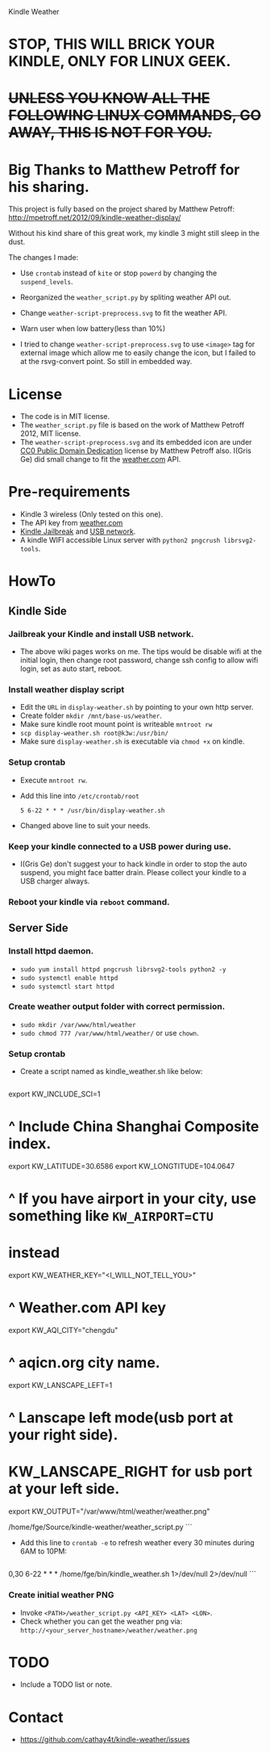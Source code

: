 Kindle Weather

# STOP, THIS WILL BRICK YOUR KINDLE, ONLY FOR LINUX GEEK.
# ~~UNLESS YOU KNOW ALL THE FOLLOWING LINUX COMMANDS, GO AWAY, THIS IS NOT FOR YOU.~~

# Big Thanks to Matthew Petroff for his sharing.

This project is fully based on the project shared by Matthew Petroff:
http://mpetroff.net/2012/09/kindle-weather-display/

Without his kind share of this great work, my kindle 3 might still sleep in the
dust.

The changes I made:
 * Use `crontab` instead of `kite` or stop `powerd` by changing the
   `suspend_levels`.

 * Reorganized the `weather_script.py` by spliting weather API out.

 * Change `weather-script-preprocess.svg` to fit the weather API.

 * Warn user when low battery(less than 10%)

 * I tried to change `weather-script-preprocess.svg` to use `<image>` tag
   for external image which allow me to easily change the icon, but I failed to
   at the rsvg-convert point. So still in embedded way.

# License

* The code is in MIT license.
* The `weather_script.py` file is based on the work of Matthew Petroff 2012, MIT
  license.
* The `weather-script-preprocess.svg` and its embedded icon are under
  [CC0 Public Domain Dedication][4] license by Matthew Petroff also. I(Gris Ge)
  did small change to fit the [weather.com][1] API.

# Pre-requirements

 * Kindle 3 wireless (Only tested on this one).
 * The API key from [weather.com][1]
 * [Kindle Jailbreak][2] and [USB network][3].
 * A kindle WIFI accessible Linux server with `python2 pngcrush librsvg2-tools`.

# HowTo
## Kindle Side

### Jailbreak your Kindle and install USB network.
 * The above wiki pages works on me. The tips would be disable wifi at the
   initial login, then change root password, change ssh config to allow wifi
   login, set as auto start, reboot.

### Install weather display script
 * Edit the `URL` in `display-weather.sh` by pointing to your own http server.
 * Create folder `mkdir /mnt/base-us/weather`.
 * Make sure kindle root mount point is writeable `mntroot rw`
 * `scp display-weather.sh root@k3w:/usr/bin/`
 * Make sure `display-weather.sh` is executable via `chmod +x` on kindle.

### Setup crontab
 * Execute `mntroot rw`.
 * Add this line into `/etc/crontab/root`

    ```
    5 6-22 * * * /usr/bin/display-weather.sh
    ```
 * Changed above line to suit your needs.

### Keep your kindle connected to a USB power during use.
 * I(Gris Ge) don't suggest your to hack kindle in order to stop the auto
   suspend, you might face batter drain. Please collect your kindle to a USB
   charger always.

### Reboot your kindle via `reboot` command.

## Server Side
### Install httpd daemon.
 * `sudo yum install httpd pngcrush librsvg2-tools python2 -y`
 * `sudo systemctl enable httpd`
 * `sudo systemctl start httpd`

### Create weather output folder with correct permission.
 * `sudo mkdir /var/www/html/weather`
 * `sudo chmod 777 /var/www/html/weather/` or use `chown`.

### Setup crontab
 * Create a script named as kindle_weather.sh like below:

    ```
export KW_INCLUDE_SCI=1
# ^ Include China Shanghai Composite index.
export KW_LATITUDE=30.6586
export KW_LONGTITUDE=104.0647
# ^ If you have airport in your city, use something like `KW_AIRPORT=CTU`
#   instead
export KW_WEATHER_KEY="<I_WILL_NOT_TELL_YOU>"
# ^ Weather.com API key
export KW_AQI_CITY="chengdu"
# ^ aqicn.org city name.
export KW_LANSCAPE_LEFT=1
# ^ Lanscape left mode(usb port at your right side).
#   KW_LANSCAPE_RIGHT for usb port at your left side.
export KW_OUTPUT="/var/www/html/weather/weather.png"

/home/fge/Source/kindle-weather/weather_script.py
    ```

 * Add this line to `crontab -e` to refresh weather every 30 minutes
   during 6AM to 10PM:

    ```
0,30 6-22 * * * /home/fge/bin/kindle_weather.sh 1>/dev/null 2>/dev/null
    ```

### Create initial weather PNG
 * Invoke `<PATH>/weather_script.py <API_KEY> <LAT> <LON>`.
 * Check whether you can get the weather png via:
    `http://<your_server_hostname>/weather/weather.png`

# TODO
 * Include a TODO list or note.

# Contact
 * https://github.com/cathay4t/kindle-weather/issues

[1]: http://www.wunderground.com/weather/api/d/login.html
[2]: http://wiki.mobileread.com/wiki/Kindle_Hacks_Information
[3]: https://blitiri.com.ar/p/other/kindle/#usb-networking
[4]: http://creativecommons.org/publicdomain/zero/1.0/
